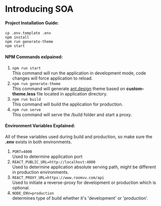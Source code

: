# Introducing SOA
#### Project Installation Guide:
```
cp .env.template .env
npm install
npm run generate-theme
npm start
```
#### NPM Commands exlpained:
1. ```npm run start```  
This command will run the application in development mode, code changes will force application to reload.
1. ```npm run generate-theme```  
This command will generate [ant.design](https://ant.design) theme based on **custom-theme.less** file located in application directory.
1. ```npm run build```  
This command will build the application for production.
1. ```npm run serve```  
This command will serve the /build folder and start a proxy.

#### Environment Variables Explained:
All of these variables used during build and production, so make sure the **.env** exists in both environments.
1. ```PORT=4000```   
Used to determine application port
1. ```REACT_PUBLIC_URL=http://localhost:4000```   
Used to determine application absolute serving path, might be different in production environments.
1. ```REACT_PROXY_URL=https://www.roomvu.com/api```   
Used to initiate a reverse-proxy for development or production which is optional.
1. ```NODE_ENV=production```   
determines type of build whether it's 'development' or 'production'.
